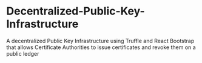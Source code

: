 # Decentralized-Public-Key-Infrastructure
A decentralized Public Key Infrastructure using Truffle and React Bootstrap that allows Certificate Authorities to issue certificates and revoke them on a public ledger
